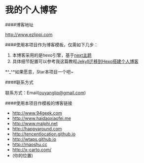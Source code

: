 我的个人博客
================

####博客地址

http://www.ezlippi.com

####使用本项目作为博客模板，仅需如下几步：

1. 本博客采用的是hexo引擎，基于[next主题](http://theme-next.iissnan.com/getting-started.html)
2. 具体细节配置可以参考我这篇教程[Jekyll迁移到Hexo搭建个人博客](http://www.ezlippi.com/blog/2016/02/jekyll-to-hexo.html)

 *^_^*如果愿意，Star本项目一个吧~ 


####联系方式

联系方式：Email(ouyanglip@gmail.com) 


####使用本项目作模板的博客链接

* http://www.94geek.com  
* http://www.haidaoxiaofei.me  
* http://www.malphi.net  
* http://happyaround.com  
* http://tencentlocation.github.io  
* http://wtaps.github.io 
* http://maoshu.cc
* http://x-carto.com/
* (你的位置)  
